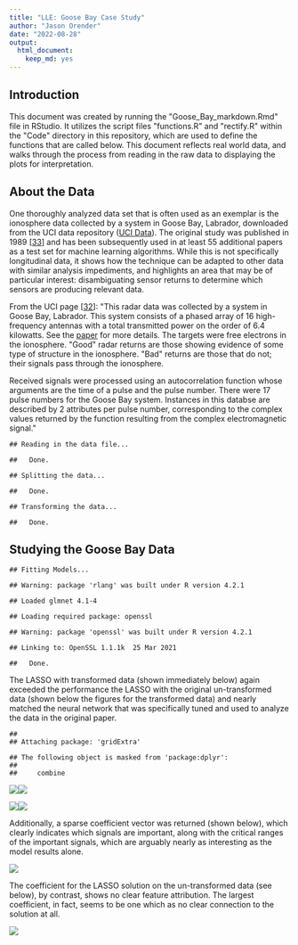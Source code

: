 ```yaml
---
title: "LLE: Goose Bay Case Study"
author: "Jason Orender"
date: "2022-08-28"
output: 
  html_document: 
    keep_md: yes
---
```



## Introduction

This document was created by running the "Goose_Bay_markdown.Rmd" file in
RStudio. It utilizes the script files "functions.R" and "rectify.R" within the
"Code" directory in this repository, which are used to define the functions that
are called below.  This document reflects real world data, and walks through
the process from reading in the raw data to displaying the plots for
interpretation.

## About the Data

One thoroughly analyzed data set that is often used as an exemplar is the
ionosphere data collected by a system in Goose Bay, Labrador, downloaded from
the UCI data repository (<a href="http://archive.ics.uci.edu/ml/datasets/Ionosphere">UCI Data</a>). The original study was published in 1989 [<a href="https://www.jhuapl.edu/Content/techdigest/pdf/V10-N03/10-03-Sigillito_Class.pdf">33</a>] and has been subsequently used in at least 55 additional papers as a test set
for machine learning algorithms.  While this is not specifically longitudinal
data, it shows how the technique can be adapted to other data with similar
analysis impediments, and highlights an area that may be of particular interest:
disambiguating sensor returns to determine which sensors are producing relevant
data.

From the UCI page [<a href="http://archive.ics.uci.edu/ml/index.php">32</a>]:
"This radar data was collected by a system in Goose Bay, Labrador. This system
consists of a phased array of 16 high-frequency antennas with a total
transmitted power on the order of 6.4 kilowatts. See the <a href="https://www.jhuapl.edu/Content/techdigest/pdf/V10-N03/10-03-Sigillito_Class.pdf">paper</a> for more details. The targets were free electrons in the
ionosphere. "Good" radar returns are those showing evidence of some type of
structure in the ionosphere. "Bad" returns are those that do not; their signals
pass through the ionosphere.

Received signals were processed using an autocorrelation function whose
arguments are the time of a pulse and the pulse number. There were 17 pulse
numbers for the Goose Bay system. Instances in this databse are described by 2
attributes per pulse number, corresponding to the complex values returned by the
function resulting from the complex electromagnetic signal."




```
## Reading in the data file...
```

```
##   Done.
```

```
## Splitting the data...
```

```
##   Done.
```

```
## Transforming the data...
```

```
##   Done.
```

## Studying the Goose Bay Data


```
## Fitting Models...
```

```
## Warning: package 'rlang' was built under R version 4.2.1
```

```
## Loaded glmnet 4.1-4
```

```
## Loading required package: openssl
```

```
## Warning: package 'openssl' was built under R version 4.2.1
```

```
## Linking to: OpenSSL 1.1.1k  25 Mar 2021
```

```
##   Done.
```
The LASSO with transformed data (shown immediately below) again exceeded the
performance the LASSO with the original un-transformed data (shown below the
figures for the transformed data) and nearly matched the neural network that was
specifically tuned and used to analyze the data in the original paper.


```
## 
## Attaching package: 'gridExtra'
```

```
## The following object is masked from 'package:dplyr':
## 
##     combine
```

![](Goose_Bay_markdown_files/figure-html/transformed_data_plots-1.png)<!-- -->![](Goose_Bay_markdown_files/figure-html/transformed_data_plots-2.png)<!-- -->

![](Goose_Bay_markdown_files/figure-html/untransformed_data_plots-1.png)<!-- -->![](Goose_Bay_markdown_files/figure-html/untransformed_data_plots-2.png)<!-- -->

Additionally, a sparse coefficient vector was returned (shown below), which
clearly indicates which signals are important, along with the critical ranges of
the important signals, which are arguably nearly as interesting as the model
results alone.

![](Goose_Bay_markdown_files/figure-html/transformed_data_barplot-1.png)<!-- -->

The coefficient for the LASSO solution on the un-transformed data (see below),
by contrast, shows no clear feature attribution.  The largest coefficient, in
fact, seems to be one which as no clear connection to the solution at all.

![](Goose_Bay_markdown_files/figure-html/untransformed_data_barplot-1.png)<!-- -->

